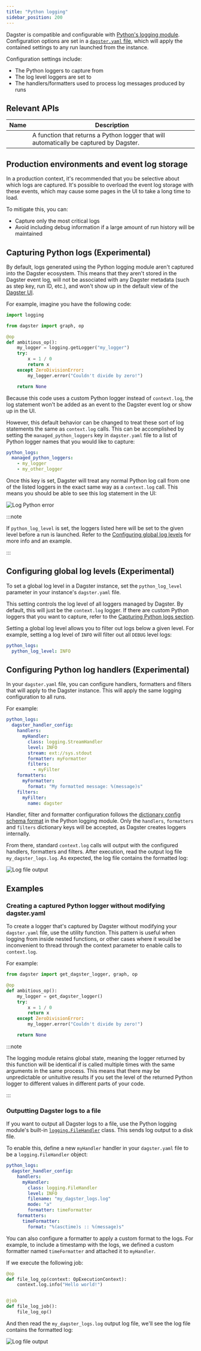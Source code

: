 ```yaml
---
title: "Python logging"
sidebar_position: 200
---
```


Dagster is compatible and configurable with [Python's logging module](https://docs.python.org/3/library/logging.html). Configuration options are set in a [`dagster.yaml` file](/guides/deploy/dagster-yaml), which will apply the contained settings to any run launched from the instance.

Configuration settings include:

- The Python loggers to capture from
- The log level loggers are set to
- The handlers/formatters used to process log messages produced by runs

## Relevant APIs

| Name                                                     | Description                                                                             |
| -------------------------------------------------------- | --------------------------------------------------------------------------------------- |
| <PyObject section="utilities" module="dagster" object="get_dagster_logger"/> | A function that returns a Python logger that will automatically be captured by Dagster. |

## Production environments and event log storage

In a production context, it's recommended that you be selective about which logs are captured. It's possible to overload the event log storage with these events, which may cause some pages in the UI to take a long time to load.

To mitigate this, you can:

- Capture only the most critical logs
- Avoid including debug information if a large amount of run history will be maintained

## Capturing Python logs (Experimental)

By default, logs generated using the Python logging module aren't captured into the Dagster ecosystem. This means that they aren't stored in the Dagster event log, will not be associated with any Dagster metadata (such as step key, run ID, etc.), and won't show up in the default view of the [Dagster UI](/concepts/webserver/ui).

For example, imagine you have the following code:

```python file=/concepts/logging/python_logger.py startafter=start_python_logger endbefore=end_python_logger dedent=4
import logging

from dagster import graph, op

@op
def ambitious_op():
    my_logger = logging.getLogger("my_logger")
    try:
        x = 1 / 0
        return x
    except ZeroDivisionError:
        my_logger.error("Couldn't divide by zero!")

    return None
```

Because this code uses a custom Python logger instead of `context.log`, the log statement won't be added as an event to the Dagster event log or show up in the UI.

However, this default behavior can be changed to treat these sort of log statements the same as `context.log` calls. This can be accomplished by setting the `managed_python_loggers` key in `dagster.yaml` file to a list of Python logger names that you would like to capture:

```yaml file=/concepts/logging/python_logging_managed_loggers_config.yaml
python_logs:
  managed_python_loggers:
    - my_logger
    - my_other_logger
```

Once this key is set, Dagster will treat any normal Python log call from one of the listed loggers in the exact same way as a `context.log` call. This means you should be able to see this log statement in the UI:

![Log Python error](/images/concepts/logging/log-python-error.png)

:::note

If `python_log_level` is set, the loggers listed here will be set to the given level before a run is launched. Refer to the [Configuring global log levels](#configuring-global-log-levels) for more info and an example.

:::


## Configuring global log levels (Experimental)

To set a global log level in a Dagster instance, set the `python_log_level` parameter in your instance's `dagster.yaml` file.

This setting controls the log level of all loggers managed by Dagster. By default, this will just be the `context.log` logger. If there are custom Python loggers that you want to capture, refer to the [Capturing Python logs section](#capturing-python-logs).

Setting a global log level allows you to filter out logs below a given level. For example, setting a log level of `INFO` will filter out all `DEBUG` level logs:

```yaml file=/concepts/logging/python_logging_python_log_level_config.yaml
python_logs:
  python_log_level: INFO
```

## Configuring Python log handlers (Experimental)

In your `dagster.yaml` file, you can configure handlers, formatters and filters that will apply to the Dagster instance. This will apply the same logging configuration to all runs.

For example:

```yaml file=/concepts/logging/python_logging_handler_config.yaml
python_logs:
  dagster_handler_config:
    handlers:
      myHandler:
        class: logging.StreamHandler
        level: INFO
        stream: ext://sys.stdout
        formatter: myFormatter
        filters:
          - myFilter
    formatters:
      myFormatter:
        format: "My formatted message: %(message)s"
    filters:
      myFilter:
        name: dagster
```

Handler, filter and formatter configuration follows the [dictionary config schema format](https://docs.python.org/3/library/logging.config.html#logging-config-dictschema) in the Python logging module. Only the `handlers`, `formatters` and `filters` dictionary keys will be accepted, as Dagster creates loggers internally.

From there, standard `context.log` calls will output with the configured handlers, formatters and filters. After execution, read the output log file `my_dagster_logs.log`. As expected, the log file contains the formatted log:

![Log file output](/images/concepts/logging/log-file-output.png)

## Examples

### Creating a captured Python logger without modifying dagster.yaml

To create a logger that's captured by Dagster without modifying your `dagster.yaml` file, use the <PyObject module="dagster" object="get_dagster_logger"/> utility function. This pattern is useful when logging from inside nested functions, or other cases where it would be inconvenient to thread through the context parameter to enable calls to `context.log`.

For example:

```python file=/concepts/logging/python_logger.py startafter=start_get_logger endbefore=end_get_logger dedent=4
from dagster import get_dagster_logger, graph, op

@op
def ambitious_op():
    my_logger = get_dagster_logger()
    try:
        x = 1 / 0
        return x
    except ZeroDivisionError:
        my_logger.error("Couldn't divide by zero!")

    return None
```

:::note

The logging module retains global state, meaning the logger returned by this function will be identical if <PyObject section="utilities" module="dagster" object="get_dagster_logger" /> is called multiple times with the same arguments in the same process. This means that there may be unpredictable or unituitive results if you set the level of the returned Python logger to different values in different parts of your code.

:::

### Outputting Dagster logs to a file

If you want to output all Dagster logs to a file, use the Python logging module's built-in [`logging.FileHandler`](https://docs.python.org/3/library/logging.handlers.html#logging.FileHandler) class. This sends log output to a disk file.

To enable this, define a new `myHandler` handler in your `dagster.yaml` file to be a `logging.FileHandler` object:

```yaml file=/concepts/logging/python_logging_file_output_config.yaml
python_logs:
  dagster_handler_config:
    handlers:
      myHandler:
        class: logging.FileHandler
        level: INFO
        filename: "my_dagster_logs.log"
        mode: "a"
        formatter: timeFormatter
    formatters:
      timeFormatter:
        format: "%(asctime)s :: %(message)s"
```

You can also configure a formatter to apply a custom format to the logs. For example, to include a timestamp with the logs, we defined a custom formatter named `timeFormatter` and attached it to `myHandler`.

If we execute the following job:

```python file=/concepts/logging/file_output_pipeline.py startafter=start_custom_file_output_log endbefore=end_custom_file_output_log
@op
def file_log_op(context: OpExecutionContext):
    context.log.info("Hello world!")


@job
def file_log_job():
    file_log_op()
```

And then read the `my_dagster_logs.log` output log file, we'll see the log file contains the formatted log:

![Log file output](/images/concepts/logging/log-file-output.png)

